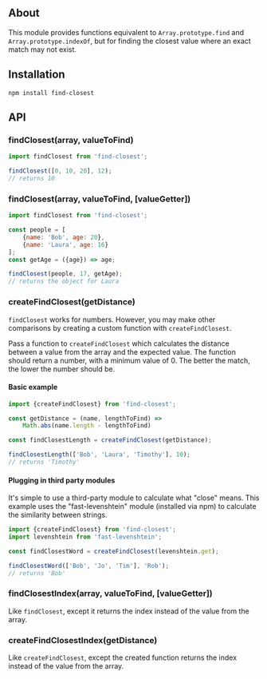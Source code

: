 ## About
This module provides functions equivalent to `Array.prototype.find` and `Array.prototype.indexOf`, but for finding the closest value where an exact match may not exist.

## Installation
`npm install find-closest`

## API
### findClosest(array, valueToFind)
```javascript
import findClosest from 'find-closest';

findClosest([0, 10, 20], 12);
// returns 10
```

### findClosest(array, valueToFind, [valueGetter])
```javascript
import findClosest from 'find-closest';

const people = [
	{name: 'Bob', age: 20},
	{name: 'Laura', age: 16}
];
const getAge = ({age}) => age;

findClosest(people, 17, getAge);
// returns the object for Laura
```

### createFindClosest(getDistance)
`findClosest` works for numbers. However, you may make other comparisons by creating a custom function with `createFindClosest`.

Pass a function to `createFindClosest` which calculates the distance between a value from the array and the expected value. The function should return a number, with a minimum value of 0. The better the match, the lower the number should be.

#### Basic example
```javascript
import {createFindClosest} from 'find-closest';

const getDistance = (name, lengthToFind) =>
	Math.abs(name.length - lengthToFind)

const findClosestLength = createFindClosest(getDistance);

findClosestLength(['Bob', 'Laura', 'Timothy'], 10);
// returns 'Timothy'
```

#### Plugging in third party modules
It's simple to use a third-party module to calculate what "close" means. This example uses the "fast-levenshtein" module (installed via npm) to calculate the similarity between strings.
```javascript
import {createFindClosest} from 'find-closest';
import levenshtein from 'fast-levenshtein';

const findClosestWord = createFindClosest(levenshtein.get);

findClosestWord(['Bob', 'Jo', 'Tim'], 'Rob');
// returns 'Bob'
```

### findClosestIndex(array, valueToFind, [valueGetter])
Like `findClosest`, except it returns the index instead of the value from the array.

### createFindClosestIndex(getDistance)
Like `createFindClosest`, except the created function returns the index instead of the value from the array.
